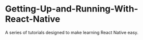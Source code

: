 # Getting-Up-and-Running-With-React-Native
A series of tutorials designed to make learning React Native easy. 
